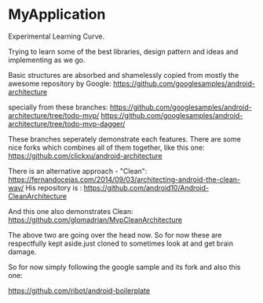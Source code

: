 # MyApplication
Experimental Learning Curve.

Trying to learn some of the best libraries, design pattern and ideas and implementing as we go.

Basic structures are absorbed and shamelessly copied from mostly the awesome repository by Google:
https://github.com/googlesamples/android-architecture

specially from these branches:
https://github.com/googlesamples/android-architecture/tree/todo-mvp/
https://github.com/googlesamples/android-architecture/tree/todo-mvp-dagger/

These branches seperately demonstrate each features. There are some nice forks which combines all of them together, like this one:
https://github.com/clickxu/android-architecture

There is an alternative approach - "Clean":
https://fernandocejas.com/2014/09/03/architecting-android-the-clean-way/
His repository is : https://github.com/android10/Android-CleanArchitecture

And this one also demonstrates Clean: https://github.com/glomadrian/MvpCleanArchitecture

The above two are going over the head now. So for now these are respectfully kept aside.just cloned to sometimes look at and get brain damage.


So for now simply following the google sample and its fork and also this one:

https://github.com/ribot/android-boilerplate
